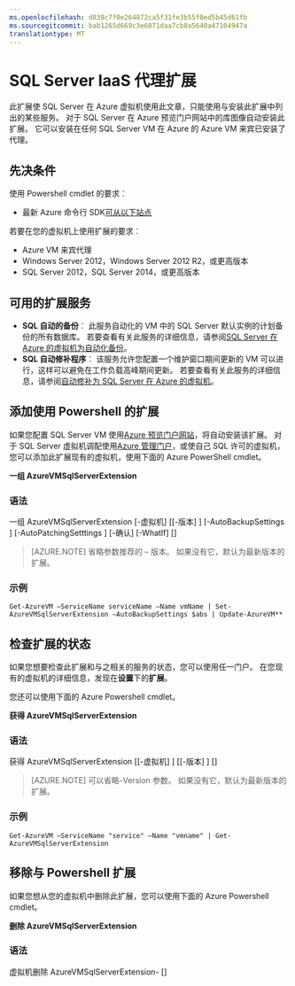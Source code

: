 ```yaml
---
ms.openlocfilehash: d838c7f0e264872ca5f31fe3b55f0ed5b45d61fb
ms.sourcegitcommit: bab1265d669c3e6871daa7cb8a5640a47104947a
translationtype: MT
---
```

<properties 
    pageTitle="SQL Server IaaS 代理扩展" 
    description="描述 SQL Server 代理程序扩展，它允许在 Azure 使用自动化功能，以及如何安装代理，如果不已经自动安装在云中运行 SQL Server 的虚拟机。" 
    services="virtual-machines" 
    documentationCenter="" 
    authors="jeffgoll" 
    manager="jeffreyg"
    editor=""/>

<tags
    ms.service="virtual-machines"
    ms.devlang="na"
    ms.topic="article"
    ms.tgt_pltfrm="vm-windows-sql-server"
    ms.workload="infrastructure-services" 
    ms.date="06/17/2015"
    ms.author="jeffreyg"/>

# SQL Server IaaS 代理扩展

此扩展使 SQL Server 在 Azure 虚拟机使用此文章，只能使用与安装此扩展中列出的某些服务。 对于 SQL Server 在 Azure 预览门户网站中的库图像自动安装此扩展。 它可以安装在任何 SQL Server VM 在 Azure 的 Azure VM 来宾已安装了代理。
 
## 先决条件
使用 Powershell cmdlet 的要求︰

- 最新 Azure 命令行 SDK[可从以下站点](http://azure.microsoft.com/downloads/)

若要在您的虚拟机上使用扩展的要求︰

- Azure VM 来宾代理
- Windows Server 2012，Windows Server 2012 R2，或更高版本
- SQL Server 2012，SQL Server 2014，或更高版本
 
## 可用的扩展服务

- **SQL 自动的备份**︰ 此服务自动化的 VM 中的 SQL Server 默认实例的计划备份的所有数据库。 若要查看有关此服务的详细信息，请参阅[SQL Server 在 Azure 的虚拟机为自动化备份](virtual-machines-sql-server-automated-backup.md)。
- **SQL 自动修补程序**︰ 该服务允许您配置一个维护窗口期间更新的 VM 可以进行，这样可以避免在工作负载高峰期间更新。 若要查看有关此服务的详细信息，请参阅[自动修补为 SQL Server 在 Azure 的虚拟机](virtual-machines-sql-server-automated-patching.md)。

## 添加使用 Powershell 的扩展
如果您配置 SQL Server VM 使用[Azure 预览门户网站](https://portal.azure.com/)，将自动安装该扩展。 对于 SQL Server 虚拟机调配使用[Azure 管理门户](https://manage.windowsazure.com)，或使自己 SQL 许可的虚拟机，您可以添加此扩展现有的虚拟机，使用下面的 Azure PowerShell cmdlet。

**一组 AzureVMSqlServerExtension**

### 语法

一组 AzureVMSqlServerExtension [-虚拟机] <IPersistentVM> [[-版本] <string>] [-AutoBackupSettings <AutoBackupSettings>] [-AutoPatchingSetttings <AutoPatchingSetttings>] [-确认] [-WhatIf] [<CommonParameters>]

> [AZURE.NOTE] 省略参数推荐的 – 版本。 如果没有它，默认为最新版本的扩展。

### 示例
    Get-AzureVM –ServiceName serviceName –Name vmName | Set-AzureVMSqlServerExtension –AutoBackupSettings $abs | Update-AzureVM**

## 检查扩展的状态
如果您想要检查此扩展和与之相关的服务的状态，您可以使用任一门户。 在您现有的虚拟机的详细信息，发现在**设置**下的**扩展**。 

您还可以使用下面的 Azure Powershell cmdlet。

**获得 AzureVMSqlServerExtension**

### 语法

获得 AzureVMSqlServerExtension [[-虚拟机] <IPersistentVM>] [[-版本] <string>] [<CommonParameters>]

> [AZURE.NOTE] 可以省略-Version 参数。 如果没有它，默认为最新版本的扩展。

### 示例
    Get-AzureVM –ServiceName "service" –Name "vmname" | Get-AzureVMSqlServerExtension

## 移除与 Powershell 扩展   
如果您想从您的虚拟机中删除此扩展，您可以使用下面的 Azure Powershell cmdlet。

**删除 AzureVMSqlServerExtension**

### 语法
虚拟机删除 AzureVMSqlServerExtension- <IPersistentVM> [<CommonParameters>] 

